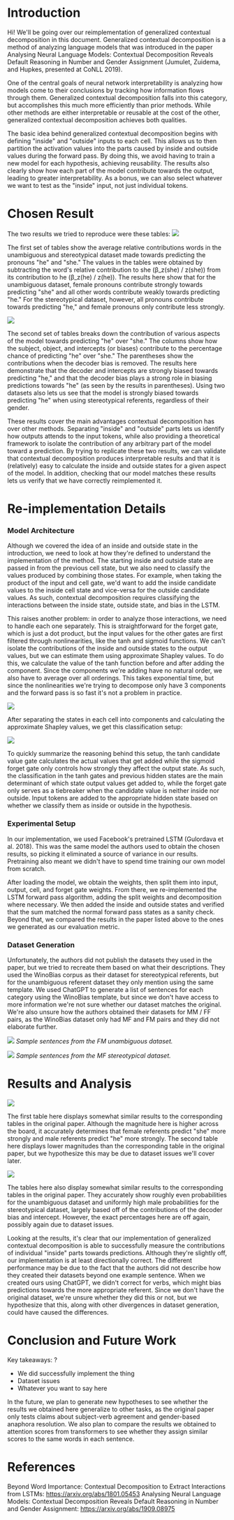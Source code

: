 # Introduction

Hi! We'll be going over our reimplementation of generalized contextual decomposition in this document. Generalized contextual decomposition is a method of analyzing language models that was introduced in the paper Analysing Neural Language Models: Contextual Decomposition Reveals Default Reasoning in Number and Gender Assignment (Jumulet, Zuidema, and Hupkes, presented at CoNLL 2019). 

One of the central goals of neural network interpretability is analyzing how models come to their conclusions by tracking how information flows through them. Generalized contextual decomposition falls into this category, but accomplishes this much more efficiently than prior methods. While other methods are either interpretable or reusable at the cost of the other, generalized contextual decomposition achieves both qualities.

The basic idea behind generalized contextual decomposition begins with defining "inside" and "outside" inputs to each cell. This allows us to then partition the activation values into the parts caused by inside and outside values during the forward pass. By doing this, we avoid having to train a new model for each hypothesis, achieving reusability. The results also clearly show how each part of the model contribute towards the output, leading to greater interpretability. As a bonus, we can also select whatever we want to test as the "inside" input, not just individual tokens.

# Chosen Result

The two results we tried to reproduce were these tables:
**![](https://lh7-us.googleusercontent.com/C3FbdrX4IRiK0-5J3oOLFBUVEa8g9ErjBTjg2mVGmrz9glJALF_xCfdJYSYuVJlJykKhFvQ40XP9RnrTmCkc_8WcI263AECgBfoxyoUzXSaUE5madV-FvXCfkWfCT7-xZKcmw_3YaJ1LDdGCddmh-_Mviw=s2048)**

The first set of tables show the average relative contributions words in the unambiguous and stereotypical dataset made towards predicting the pronouns "he" and "she." The values in the tables were obtained by subtracting the word's relative contribution to she (β_z(she) / z(she)) from its contribution to he (β_z(he) / z(he)). The results here show that for the unambiguous dataset, female pronouns contribute strongly towards predicting "she" and all other words contribute weakly towards predicting "he." For the stereotypical dataset, however, all pronouns contribute towards predicting "he," and female pronouns only contribute less strongly.

**![](https://lh7-us.googleusercontent.com/JZXZIiLud_CsDsyS6mgg_lnG72Dbz8PrB3lG8CFlrJMeYIt2klDJdp4siQ-dGVxJgaFS-5uU0v6vTr5tRJERXTFty_CbO5GtEQsYuJu0SjGzFMBUc7aY_Vmkib4gQkMwFV5R3mfSCVZCaa8it2V7QPHeQw=s2048)**

The second set of tables breaks down the contribution of various aspects of the model towards predicting "he" over "she." The columns show how the subject, object, and intercepts (or biases) contribute to the percentage chance of predicting "he" over "she."  The parentheses show the contributions when the decoder bias is removed. The results here demonstrate that the decoder and intercepts are strongly biased towards predicting "he," and that the decoder bias plays a strong role in biasing predictions towards "he" (as seen by the results in parentheses). Using two datasets also lets us see that the model is strongly biased towards predicting "he" when using stereotypical referents, regardless of their gender.

These results cover the main advantages contextual decomposition has over other methods. Separating "inside" and "outside" parts lets us identify how outputs attends to the input tokens, while also providing a theoretical framework to isolate the contribution of any arbitrary part of the model toward a prediction. By trying to replicate these two results, we can validate that contextual decomposition produces interpretable results and that it is (relatively) easy to calculate the inside and outside states for a given aspect of the model. In addition, checking that our model matches these results lets us verify that we have correctly reimplemented it. 
# Re-implementation Details

### Model Architecture

Although we covered the idea of an inside and outside state in the introduction, we need to look at how they're defined to understand the implementation of the method. The starting inside and outside state are passed in from the previous cell state, but we also need to classify the values produced by combining those states. For example, when taking the product of the input and cell gate, we'd want to add the inside candidate values to the inside cell state and vice-versa for the outside candidate values. As such, contextual decomposition requires classifying the interactions between the inside state, outside state, and bias in the LSTM.

This raises another problem: in order to analyze those interactions, we need to handle each one separately. This is straightforward for the forget gate, which is just a dot product, but the input values for the other gates are first filtered through nonlinearities, like the tanh and sigmoid functions. We can't isolate the contributions of the inside and outside states to the output values, but we can estimate them using approximate Shapley values. To do this, we calculate the value of the tanh function before and after adding the component. Since the components we're adding have no natural order, we also have to average over all orderings. This takes exponential time, but since the nonlinearities we're trying to decompose only have 3 components and the forward pass is so fast it's not a problem in practice.

**![](https://lh7-us.googleusercontent.com/DbNjDBZ8rYyu6Gns_MHCXGRk05Jz29xPg5VXULrlYF0y-g6Sl0ruHzo37EAlqCGCw5aih5xBdUjppfOA92Wsb29k7z62raU66bgUtLH73QUWVw8ZQt0PLqeXI4fPwkwRlRNGJnjE3A5ezD2aejmJsz1phg=s2048)**

After separating the states in each cell into components and calculating the approximate Shapley values, we get this classification setup:

**![](https://lh7-us.googleusercontent.com/zyV94eL3Z-aXn5Q35NqszT-86LKzwbqkspAX-xzmTAA-FmbTjx4zPvNnrwZvIrGwaSGAKONTzlTAD581Wcu8R7eQ_BOBFr_nn7ilh5dlwhJXWuYyo6oOdlNY5-DgVy2S5zXknZVVuEzC0s_9otQPnBbz1w=s2048)**

To quickly summarize the reasoning behind this setup, the tanh candidate value gate calculates the actual values that get added while the sigmoid forget gate only controls how strongly they affect the output state. As such, the classification in the tanh gates and previous hidden states are the main determinant of which state output values get added to, while the forget gate only serves as a tiebreaker when the candidate value is neither inside nor outside. Input tokens are added to the appropriate hidden state based on whether we classify them as inside or outside in the hypothesis.

### Experimental Setup
In our implementation, we used Facebook's pretrained LSTM (Gulordava et al. 2018). This was the same model the authors used to obtain the chosen results, so picking it eliminated a source of variance in our results. Pretraining also meant we didn't have to spend time training our own model from scratch.

After loading the model, we obtain the weights, then split them into input, output, cell, and forget gate weights. From there, we re-implemented the LSTM forward pass algorithm, adding the split weights and decomposition where necessary. We then added the inside and outside states and verified that the sum matched the normal forward pass states as a sanity check. Beyond that, we compared the results in the paper listed above to the ones we generated as our evaluation metric.

### Dataset Generation
Unfortunately, the authors did not publish the datasets they used in the paper, but we tried to recreate them based on what their descriptions. They used the WinoBias corpus as their dataset for stereotypical referents, but for the unambiguous referent dataset they only mention using the same template. We used ChatGPT to generate a list of sentences for each category using the WinoBias template, but since we don't have access to more information we're not sure whether our dataset matches the original. We're also unsure how the authors obtained their datasets for MM / FF pairs, as the WinoBias dataset only had MF and FM pairs and they did not elaborate further.

**![](https://lh7-us.googleusercontent.com/0gCADSM-Pa7dAbmUnxm-VS7qL7nrRy_aQFKx80-o7iJ8qxYsR81lZhtXbvQxjSO6RNZ_jd7ZMpjjVd7o609iJmJnuJKZxeGyXJ5OApjlS8dpUGWHKGJ4gZq0x6XWGtNsSVDQxgAef3fNdqgdvb_HMyRvSg=s2048)**
*Sample sentences from the FM unambiguous dataset.*

**![](https://lh7-us.googleusercontent.com/9zX7_NRCpSqUYpDDGSE2A4on163yiMXvrMnrLUwRO6XLP-KFnhR_u2rkIHjYBq0CjEJDR3rK6SSML0IyMUtkRc5vwk99wrJmYXjvNBB8K60E53T2pOv6x9izQO2KCubaAneUKNOg2I4hCNCseM4LAdCfGg=s2048)**
*Sample sentences from the MF stereotypical dataset.*

# Results and Analysis
**![](https://lh7-us.googleusercontent.com/HVpQlUz8FXM-hr5rWxKWDqoJEwFTcBBL-vbUVLTu6dtt_Gf6f6WIBWZ0OleaJ8XmCWZkULvhoCbmixf26S7uBOGJ8ztRht_JSOSvHRPIvkCi6rD5rKn83hvBnn8Kx5umepBH4q5pav5o7ZuSOb8KFOt1uw=s2048)**

The first table here displays somewhat similar results to the corresponding tables in the original paper. Although the magnitude here is higher across the board, it accurately determines that female referents predict "she" more strongly and male referents predict "he" more strongly. The second table here displays lower magnitudes than the corresponding table in the original paper, but we hypothesize this may be due to dataset issues we'll cover later.

**![](https://lh7-us.googleusercontent.com/sSCwguhHs5Cq354FlUc5DU_P9jovbWTWOr4wbXaD_F4mA1JrwOyC9fFJ18s4F15MjYJBA9_u_SbvSYsAfO8IkigaSMO6nB6ZMWG5AcvOPHFkoHwUAZDPNgRXXGyLkmGNeeVmMWHlc0rWZNlVw7Mcpxjp5g=s2048)**

The tables here also display somewhat similar results to the corresponding tables in the original paper. They accurately show roughly even probabilities for the unambiguous dataset and uniformly high male probabilities for the stereotypical dataset, largely based off of the contributions of the decoder bias and intercept. However, the exact percentages here are off again, possibly again due to dataset issues.  

Looking at the results, it's clear that our implementation of generalized contextual decomposition is able to successfully measure the contributions of individual "inside" parts towards predictions. Although they're slightly off, our implementation is at least directionally correct. The different performance may be due to the fact that the authors did not describe how they created their datasets beyond one example sentence. When we created ours using ChatGPT, we didn't correct for verbs, which might bias predictions towards the more appropriate referent. Since we don't have the original dataset, we're unsure whether they did this or not, but we hypothesize that this, along with other divergences in dataset generation, could have caused the differences. 

# Conclusion and Future Work

Key takeaways: ? 
- We did successfully implement the thing
- Dataset issues
- Whatever you want to say here

In the future, we plan to generate new hypotheses to see whether the results we obtained here generalize to other tasks, as the original paper only tests claims about subject-verb agreement and gender-based anaphora resolution. We also plan to compare the results we obtained to attention scores from transformers to see whether they assign similar scores to the same words in each sentence.

# References

Beyond Word Importance: Contextual Decomposition to Extract Interactions from LSTMs: https://arxiv.org/abs/1801.05453
Analysing Neural Language Models: Contextual Decomposition Reveals Default Reasoning in Number and Gender Assignment: https://arxiv.org/abs/1909.08975
